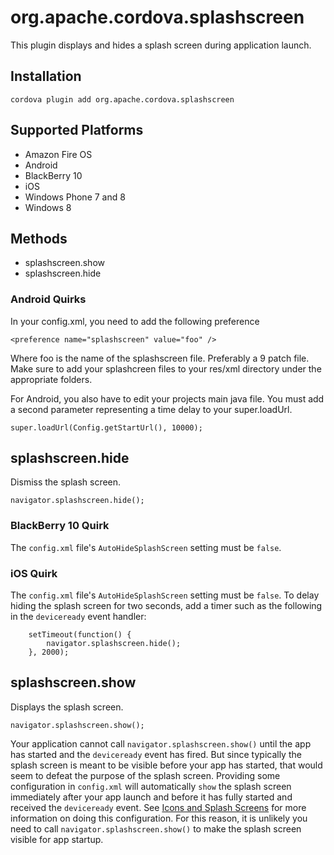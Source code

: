 <!---
 license: Licensed to the Apache Software Foundation (ASF) under one
         or more contributor license agreements.  See the NOTICE file
         distributed with this work for additional information
         regarding copyright ownership.  The ASF licenses this file
         to you under the Apache License, Version 2.0 (the
         "License"); you may not use this file except in compliance
         with the License.  You may obtain a copy of the License at

           http://www.apache.org/licenses/LICENSE-2.0

         Unless required by applicable law or agreed to in writing,
         software distributed under the License is distributed on an
         "AS IS" BASIS, WITHOUT WARRANTIES OR CONDITIONS OF ANY
         KIND, either express or implied.  See the License for the
         specific language governing permissions and limitations
         under the License.
-->

# org.apache.cordova.splashscreen

This plugin displays and hides a splash screen during application launch.

## Installation

    cordova plugin add org.apache.cordova.splashscreen


## Supported Platforms

- Amazon Fire OS
- Android
- BlackBerry 10
- iOS
- Windows Phone 7 and 8
- Windows 8


## Methods

- splashscreen.show
- splashscreen.hide

### Android Quirks

In your config.xml, you need to add the following preference

`<preference name="splashscreen" value="foo" />`

Where foo is the name of the splashscreen file. Preferably a 9 patch file. Make sure to add your splashcreen files to your res/xml directory under the appropriate folders.

For Android, you also have to edit your projects main java file. You must add a second parameter representing a time delay to your super.loadUrl.

`super.loadUrl(Config.getStartUrl(), 10000);`

## splashscreen.hide

Dismiss the splash screen.

    navigator.splashscreen.hide();


### BlackBerry 10 Quirk

The `config.xml` file's `AutoHideSplashScreen` setting must be `false`.

### iOS Quirk

The `config.xml` file's `AutoHideSplashScreen` setting must be
`false`. To delay hiding the splash screen for two seconds, add a
timer such as the following in the `deviceready` event handler:

        setTimeout(function() {
            navigator.splashscreen.hide();
        }, 2000);

## splashscreen.show

Displays the splash screen.

    navigator.splashscreen.show();


Your application cannot call `navigator.splashscreen.show()` until the app has
started and the `deviceready` event has fired. But since typically the splash
screen is meant to be visible before your app has started, that would seem to
defeat the purpose of the splash screen.  Providing some configuration in
`config.xml` will automatically `show` the splash screen immediately after your
app launch and before it has fully started and received the `deviceready`
event. See [Icons and Splash Screens](http://cordova.apache.org/docs/en/edge/config_ref_images.md.html)
for more information on doing this configuration. For this reason, it is
unlikely you need to call `navigator.splashscreen.show()` to make the splash
screen visible for app startup.

